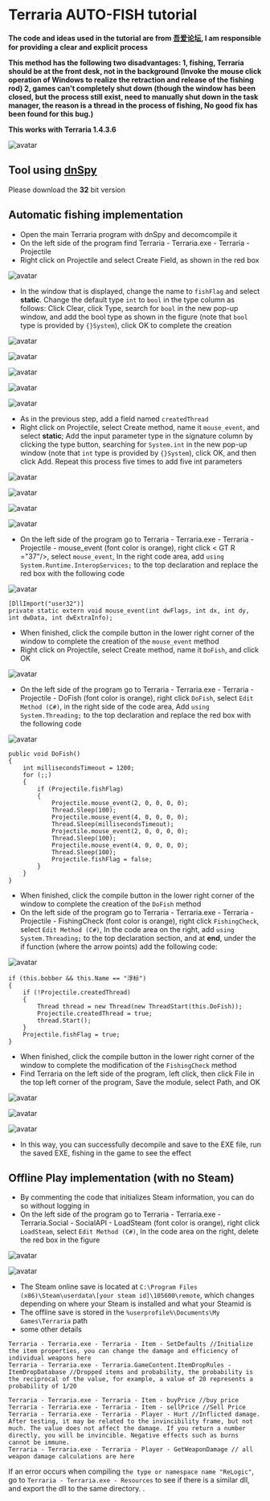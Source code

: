 # Terraria AUTO-FISH tutorial
**The code and ideas used in the tutorial are from [吾爱论坛](https://www.52pojie.cn/thread-1425351-1-1.html), I am responsible for providing a clear and explicit process**

**This method has the following two disadvantages: 1, fishing, Terraria should be at the front desk, not in the background (Invoke the mouse click operation of Windows to realize the retraction and release of the fishing rod) 2, games can't completely shut down (though the window has been closed, but the process still exist, need to manually shut down in the task manager, the reason is a thread in the process of fishing, No good fix has been found for this bug.)**

**This works with Terraria 1.4.3.6**

![avatar](./imgs/anime.gif)

## Tool using [dnSpy](https://github.com/dnSpy/dnSpy)
Please download the **32** bit version

## Automatic fishing implementation
* Open the main Terraria program with dnSpy and decomcompile it
* On the left side of the program find Terraria - Terraria.exe - Terraria - Projectile
* Right click on Projectile and select Create Field, as shown in the red box

![avatar](./imgs/1_en.png)

* In the window that is displayed, change the name to ```fishFlag``` and select **static**. Change the default type ```int``` to ```bool``` in the type column as follows: Click Clear, click Type, search for ```bool``` in the new pop-up window, and add the bool type as shown in the figure (note that ```bool``` type is provided by ```{}System```), click OK to complete the creation

![avatar](./imgs/2_en.png)

![avatar](./imgs/3_en.png)

![avatar](./imgs/4_en.png)

![avatar](./imgs/5_en.png)

![avatar](./imgs/6_en.png)

* As in the previous step, add a field named ```createdThread```
* Right click on Projectile, select Create method, name it ```mouse_event```,  and select **static**; Add the input parameter type in the signature column by clicking the type button, searching for ```System.int``` in the new pop-up window (note that ```int``` type is provided by ```{}System```), click OK, and then click Add. Repeat this process five times to add five int parameters

![avatar](./imgs/7_en.png)

![avatar](./imgs/8_en.png)

![avatar](./imgs/9_en.png)

![avatar](./imgs/10_en.png)

* On the left side of the program go to Terraria - Terraria.exe - Terraria - Projectile - mouse_event (font color is orange), right click < GT R ="37"/>, select ```mouse_event```, In the right code area, add ```using System.Runtime.InteropServices;``` to the top declaration and replace the red box with the following code

![avatar](./imgs/11.png)

```
[DllImport("user32")]
private static extern void mouse_event(int dwFlags, int dx, int dy, int dwData, int dwExtraInfo);
```
* When finished, click the compile button in the lower right corner of the window to complete the creation of the ```mouse_event``` method
* Right click on Projectile, select Create method, name it ```DoFish```, and click OK

![avatar](./imgs/12_en.png)

* On the left side of the program go to Terraria - Terraria.exe - Terraria - Projectile - DoFish (font color is orange), right click ```DoFish```, select ```Edit Method (C#)```, in the right side of the code area, Add ```using System.Threading;``` to the top declaration and replace the red box with the following code

![avatar](./imgs/13.png)


```
public void DoFish()
{
	int millisecondsTimeout = 1200;
	for (;;)
	{
		if (Projectile.fishFlag)
		{
			Projectile.mouse_event(2, 0, 0, 0, 0);
			Thread.Sleep(100);
			Projectile.mouse_event(4, 0, 0, 0, 0);
			Thread.Sleep(millisecondsTimeout);
			Projectile.mouse_event(2, 0, 0, 0, 0);
			Thread.Sleep(100);
			Projectile.mouse_event(4, 0, 0, 0, 0);
			Thread.Sleep(100);
			Projectile.fishFlag = false;
		}
	}
}
```
* When finished, click the compile button in the lower right corner of the window to complete the creation of the ```DoFish``` method
* On the left side of the program go to Terraria - Terraria.exe - Terraria - Projectile - FishingCheck (font color is orange), right click ```FishingCheck```, select ```Edit Method (C#)```, In the code area on the right, add ```using System.Threading;``` to the top declaration section, and at **end**, under the if function (where the arrow points) add the following code:

![avatar](./imgs/14.png)


```
if (this.bobber && this.Name == "浮标")
{
	if (!Projectile.createdThread)
	{
		Thread thread = new Thread(new ThreadStart(this.DoFish));
		Projectile.createdThread = true;
		thread.Start();
	}
	Projectile.fishFlag = true;
}
```
* When finished, click the compile button in the lower right corner of the window to complete the modification of the ```FishingCheck``` method
* Find Terraria on the left side of the program, left click, then click File in the top left corner of the program, Save the module, select Path, and OK

![avatar](./imgs/15_en.png)

![avatar](./imgs/16_en.png)

![avatar](./imgs/17_en.png)

* In this way, you can successfully decompile and save to the EXE file, run the saved EXE, fishing in the game to see the effect

## Offline Play implementation (with no Steam)
* By commenting the code that initializes Steam information, you can do so without logging in
* On the left side of the program go to Terraria - Terraria.exe - Terraria.Social - SocialAPI - LoadSteam (font color is orange), right click ```LoadSteam```, select ```Edit Method (C#)```, In the code area on the right, delete the red box in the figure

![avatar](./imgs/18_en.png)

![avatar](./imgs/19.png)

* The Steam online save is located at
```C:\Program Files (x86)\Steam\userdata\[your steam id]\105600\remote```, which changes depending on where your Steam is installed and what your Steamid is
* The offline save is stored in the ```%userprofile%\Documents\My Games\Terraria``` path
* some other details
```
Terraria - Terraria.exe - Terraria - Item - SetDefaults //Initialize the item properties, you can change the damage and efficiency of individual weapons here
Terraria - Terraria.exe - Terraria.GameContent.ItemDropRules - ItemDropDatabase //Dropped items and probability, the probability is the reciprocal of the value, for example, a value of 20 represents a probability of 1/20
```
````
Terraria - Terraria.exe - Terraria - Item - buyPrice //buy price
Terraria - Terraria.exe - Terraria - Item - sellPrice //Sell Price
Terraria - Terraria.exe - Terraria - Player - Hurt //Inflicted damage. After testing, it may be related to the invincibility frame, but not much. The value does not affect the damage. If you return a number directly, you will be invincible. Negative effects such as burns cannot be immune.
Terraria - Terraria.exe - Terraria - Player - GetWeaponDamage // all weapon damage calculations are here
````
If an error occurs when compiling ```the type or namespace name "ReLogic"```, go to ```Terraria - Terraria.exe - Resources``` to see if there is a similar dll, and export the dll to the same directory. .
